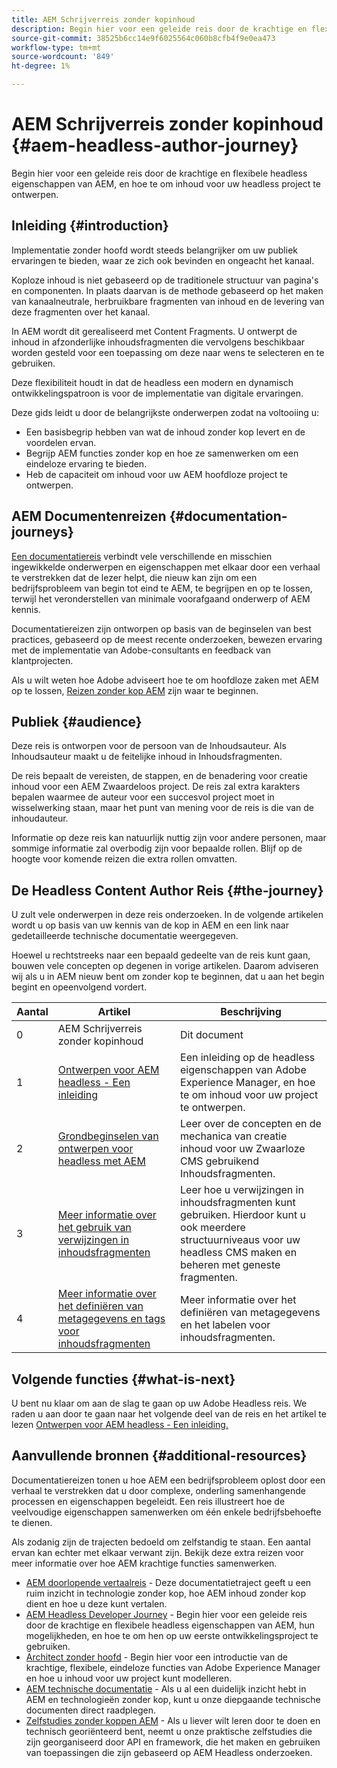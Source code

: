 ```yaml
---
title: AEM Schrijverreis zonder kopinhoud
description: Begin hier voor een geleide reis door de krachtige en flexibele headless eigenschappen van AEM, hun mogelijkheden, en hoe te om inhoud voor uw project te ontwerpen.
source-git-commit: 38525b6cc14e9f6025564c060b8cfb4f9e0ea473
workflow-type: tm+mt
source-wordcount: '849'
ht-degree: 1%

---
```


# AEM Schrijverreis zonder kopinhoud {#aem-headless-author-journey}

Begin hier voor een geleide reis door de krachtige en flexibele headless eigenschappen van AEM, en hoe te om inhoud voor uw headless project te ontwerpen.

## Inleiding {#introduction}

Implementatie zonder hoofd wordt steeds belangrijker om uw publiek ervaringen te bieden, waar ze zich ook bevinden en ongeacht het kanaal.

Koploze inhoud is niet gebaseerd op de traditionele structuur van pagina&#39;s en componenten. In plaats daarvan is de methode gebaseerd op het maken van kanaalneutrale, herbruikbare fragmenten van inhoud en de levering van deze fragmenten over het kanaal.

In AEM wordt dit gerealiseerd met Content Fragments. U ontwerpt de inhoud in afzonderlijke inhoudsfragmenten die vervolgens beschikbaar worden gesteld voor een toepassing om deze naar wens te selecteren en te gebruiken.

Deze flexibiliteit houdt in dat de headless een modern en dynamisch ontwikkelingspatroon is voor de implementatie van digitale ervaringen.

Deze gids leidt u door de belangrijkste onderwerpen zodat na voltooiing u:

* Een basisbegrip hebben van wat de inhoud zonder kop levert en de voordelen ervan.
* Begrijp AEM functies zonder kop en hoe ze samenwerken om een eindeloze ervaring te bieden.
* Heb de capaciteit om inhoud voor uw AEM hoofdloze project te ontwerpen.

## AEM Documentenreizen {#documentation-journeys}

[Een documentatiereis](/help/journey-documentation/home.md) verbindt vele verschillende en misschien ingewikkelde onderwerpen en eigenschappen met elkaar door een verhaal te verstrekken dat de lezer helpt, die nieuw kan zijn om een bedrijfsprobleem van begin tot eind te AEM, te begrijpen en op te lossen, terwijl het veronderstellen van minimale voorafgaand onderwerp of AEM kennis.

Documentatiereizen zijn ontworpen op basis van de beginselen van best practices, gebaseerd op de meest recente onderzoeken, bewezen ervaring met de implementatie van Adobe-consultants en feedback van klantprojecten.

Als u wilt weten hoe Adobe adviseert hoe te om hoofdloze zaken met AEM op te lossen, [Reizen zonder kop AEM](/help/journey-headless/home.md) zijn waar te beginnen.

## Publiek {#audience}

Deze reis is ontworpen voor de persoon van de Inhoudsauteur. Als Inhoudsauteur maakt u de feitelijke inhoud in Inhoudsfragmenten.

De reis bepaalt de vereisten, de stappen, en de benadering voor creatie inhoud voor een AEM Zwaardeloos project. De reis zal extra karakters bepalen waarmee de auteur voor een succesvol project moet in wisselwerking staan, maar het punt van mening voor de reis is die van de inhoudauteur.

Informatie op deze reis kan natuurlijk nuttig zijn voor andere personen, maar sommige informatie zal overbodig zijn voor bepaalde rollen. Blijf op de hoogte voor komende reizen die extra rollen omvatten.

## De Headless Content Author Reis {#the-journey}

U zult vele onderwerpen in deze reis onderzoeken. In de volgende artikelen wordt u op basis van uw kennis van de kop in AEM en een link naar gedetailleerde technische documentatie weergegeven.

Hoewel u rechtstreeks naar een bepaald gedeelte van de reis kunt gaan, bouwen vele concepten op degenen in vorige artikelen. Daarom adviseren wij als u in AEM nieuw bent om zonder kop te beginnen, dat u aan het begin begint en opeenvolgend vordert.

| Aantal | Artikel | Beschrijving |
|---|---|---|
| 0 | AEM Schrijverreis zonder kopinhoud | Dit document |
| 1 | [Ontwerpen voor AEM headless - Een inleiding](introduction.md) | Een inleiding op de headless eigenschappen van Adobe Experience Manager, en hoe te om inhoud voor uw project te ontwerpen. |
| 2 | [Grondbeginselen van ontwerpen voor headless met AEM](basics.md) | Leer over de concepten en de mechanica van creatie inhoud voor uw Zwaarloze CMS gebruikend Inhoudsfragmenten. |
| 3 | [Meer informatie over het gebruik van verwijzingen in inhoudsfragmenten](references.md) | Leer hoe u verwijzingen in inhoudsfragmenten kunt gebruiken. Hierdoor kunt u ook meerdere structuurniveaus voor uw headless CMS maken en beheren met geneste fragmenten. |
| 4 | [Meer informatie over het definiëren van metagegevens en tags voor inhoudsfragmenten](metadata-tagging.md) | Meer informatie over het definiëren van metagegevens en het labelen voor inhoudsfragmenten. |

## Volgende functies {#what-is-next}

U bent nu klaar om aan de slag te gaan op uw Adobe Headless reis. We raden u aan door te gaan naar het volgende deel van de reis en het artikel te lezen [Ontwerpen voor AEM headless - Een inleiding.](introduction.md)

<!--
### Choose Your Own Adventure {#choose-your-path}

However, Adobe wants you to succeed as you get started with your AEM Headless project, regardless of your learning style. So please consider these two options.

* If you prefer to continue to **learn about headless concepts and AEM's headless technologies**, you should continue your AEM headless journey as recommended by next reviewing the document [How to Model Your Content as AEM Content Models](model-your-content.md) where you learn how to model your content structure in AEM.
* If you prefer to **learn by doing**, you can jump to the [Getting Started with AEM Headless hands-on tutorial](https://experienceleague.adobe.com/docs/experience-manager-learn/getting-started-with-aem-headless/graphql/multi-step/overview.html) where you will jump directly into AEM Headless development by implementing a simple project to expose AEM headless content.
-->

## Aanvullende bronnen {#additional-resources}

Documentatiereizen tonen u hoe AEM een bedrijfsprobleem oplost door een verhaal te verstrekken dat u door complexe, onderling samenhangende processen en eigenschappen begeleidt. Een reis illustreert hoe de veelvoudige eigenschappen samenwerken om één enkele bedrijfsbehoefte te dienen.

Als zodanig zijn de trajecten bedoeld om zelfstandig te staan. Een aantal ervan kan echter met elkaar verwant zijn. Bekijk deze extra reizen voor meer informatie over hoe AEM krachtige functies samenwerken.

* [AEM doorlopende vertaalreis](/help/journey-headless/translation/overview.md) - Deze documentatietraject geeft u een ruim inzicht in technologie zonder kop, hoe AEM inhoud zonder kop dient en hoe u deze kunt vertalen.
* [AEM Headless Developer Journey](/help/journey-headless/developer/overview.md) - Begin hier voor een geleide reis door de krachtige en flexibele headless eigenschappen van AEM, hun mogelijkheden, en hoe te om hen op uw eerste ontwikkelingsproject te gebruiken.
* [Architect zonder hoofd](/help/journey-headless/architect/overview.md) - Begin hier voor een introductie van de krachtige, flexibele, eindeloze functies van Adobe Experience Manager en hoe u inhoud voor uw project kunt modelleren.
* [AEM technische documentatie](https://experienceleague.adobe.com/docs/experience-manager-65.html) - Als u al een duidelijk inzicht hebt in AEM en technologieën zonder kop, kunt u onze diepgaande technische documenten direct raadplegen.
* [Zelfstudies zonder koppen AEM](https://experienceleague.adobe.com/docs/experience-manager-learn/getting-started-with-aem-headless/overview.html) - Als u liever wilt leren door te doen en technisch georiënteerd bent, neemt u onze praktische zelfstudies die zijn georganiseerd door API en framework, die het maken en gebruiken van toepassingen die zijn gebaseerd op AEM Headless onderzoeken.

